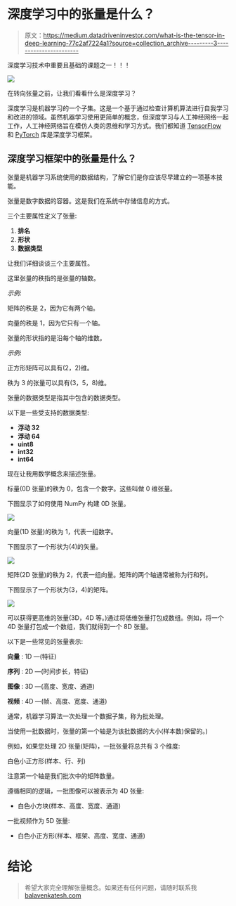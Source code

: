# 深度学习中的张量是什么？

> 原文：<https://medium.datadriveninvestor.com/what-is-the-tensor-in-deep-learning-77c2af7224a1?source=collection_archive---------3----------------------->

深度学习技术中重要且基础的课题之一！！！

![](img/5d445683994eb00b7ee27053d05ffd62.png)

在转向张量之前，让我们看看什么是深度学习？

深度学习是机器学习的一个子集。这是一个基于通过检查计算机算法进行自我学习和改进的领域。虽然机器学习使用更简单的概念，但深度学习与人工神经网络一起工作，人工神经网络旨在模仿人类的思维和学习方式。我们都知道 [TensorFlow](https://www.tensorflow.org/learn) 和 [PyTorch](https://pytorch.org/tutorials/) 库是深度学习框架。

## 深度学习框架中的张量是什么？

张量是机器学习系统使用的数据结构，了解它们是你应该尽早建立的一项基本技能。

张量是数字数据的容器。这是我们在系统中存储信息的方式。

三个主要属性定义了张量:

1.  **排名**
2.  **形状**
3.  **数据类型**

让我们详细谈谈三个主要属性。

这里张量的秩指的是张量的轴数。

*示例*:

矩阵的秩是 2，因为它有两个轴。

向量的秩是 1，因为它只有一个轴。

张量的形状指的是沿每个轴的维数。

*示例*:

正方形矩阵可以具有(2，2)维。

秩为 3 的张量可以具有(3，5，8)维。

张量的数据类型是指其中包含的数据类型。

以下是一些受支持的数据类型:

*   **浮动 32**
*   **浮动 64**
*   **uint8**
*   **int32**
*   **int64**

现在让我用数学概念来描述张量。

标量(0D 张量)的秩为 0，包含一个数字。这些叫做 0 维张量。

下图显示了如何使用 NumPy 构建 0D 张量。

![](img/0fe60ab09b9df841eb1cfaba99e03847.png)

向量(1D 张量)的秩为 1，代表一组数字。

下图显示了一个形状为(4)的矢量。

![](img/84d5b197cb4bfeb29b71408c239c5c57.png)

矩阵(2D 张量)的秩为 2，代表一组向量。矩阵的两个轴通常被称为行和列。

下图显示了一个形状为(3，4)的矩阵。

![](img/88ee4472bc1fe3f5f84be767fdd96661.png)

可以获得更高维的张量(3D，4D 等。)通过将低维张量打包成数组。例如，将一个 4D 张量打包成一个数组，我们就得到一个 8D 张量。

以下是一些常见的张量表示:

**向量** : 1D —(特征)

**序列** : 2D —(时间步长，特征)

**图像** : 3D —(高度、宽度、通道)

**视频** : 4D —(帧、高度、宽度、通道)

通常，机器学习算法一次处理一个数据子集，称为批处理。

当使用一批数据时，张量的第一个轴是为该批数据的大小(样本数)保留的。)

例如，如果您处理 2D 张量(矩阵)，一批张量将总共有 3 个维度:

白色小正方形(样本、行、列)

注意第一个轴是我们批次中的矩阵数量。

遵循相同的逻辑，一批图像可以被表示为 4D 张量:

*   白色小方块(样本、高度、宽度、通道)

一批视频作为 5D 张量:

*   白色小正方形(样本、框架、高度、宽度、通道)

# 结论

> 希望大家完全理解张量概念。如果还有任何问题，请随时联系我[balavenkatesh.com](http://balavenkatesh.com/)